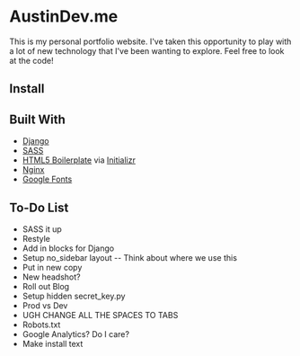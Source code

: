 # AustinDev.me
This is my personal portfolio website.  I've taken this opportunity to play with a lot of new technology that I've been wanting to explore.  Feel free to look at the code!

## Install

## Built With
- [Django](https://www.djangoproject.com/)
- [SASS](http://sass-lang.com/)
- [HTML5 Boilerplate](http://html5boilerplate.com/) via [Initializr](http://www.initializr.com/)
- [Nginx](http://nginx.com/)
- [Google Fonts](https://www.google.com/fonts)

## To-Do List
- SASS it up
- Restyle
- Add in blocks for Django
- Setup no_sidebar layout -- Think about where we use this
- Put in new copy
- New headshot?
- Roll out Blog
- Setup hidden secret_key.py
- Prod vs Dev
- UGH CHANGE ALL THE SPACES TO TABS
- Robots.txt
- Google Analytics?  Do I care?
- Make install text